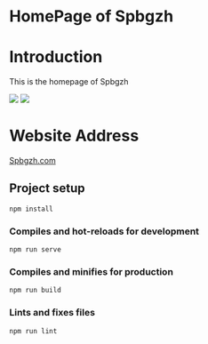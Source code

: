 # HomePage of Spbgzh

# Introduction
This is the homepage of Spbgzh

![](https://img.shields.io/badge/wechat-Spbgzh-green)      	![](https://img.shields.io/badge/mail-zjjhgzh%40gmail.com-blue)

# Website Address
[Spbgzh.com](https://spbgzh.com)

## Project setup
```
npm install
```

### Compiles and hot-reloads for development
```
npm run serve
```

### Compiles and minifies for production
```
npm run build
```

### Lints and fixes files
```
npm run lint
```
